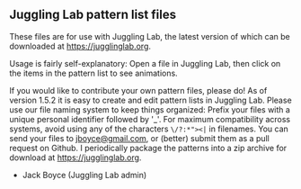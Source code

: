 ## Juggling Lab pattern list files

These files are for use with Juggling Lab, the latest version of which can be downloaded at https://jugglinglab.org.

Usage is fairly self-explanatory: Open a file in Juggling Lab, then click on the items in the pattern list to see animations.

If you would like to contribute your own pattern files, please do! As of version 1.5.2 it is easy to create and edit pattern lists in Juggling Lab. Please use our file naming system to keep things organized: Prefix your files with a unique personal identifier followed by '_'. For maximum compatibility across systems, avoid using any of the characters `\/?:*"><|` in filenames. You can send your files to jboyce@gmail.com, or (better) submit them as a pull request on Github. I periodically package the patterns into a zip archive for download at https://jugglinglab.org.

- Jack Boyce (Juggling Lab admin)
